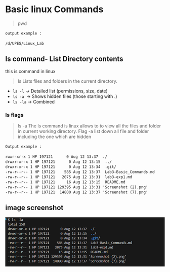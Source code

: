 # Basic linux Commands
> pwd
```
output example :

/d/UPES/Linux_Lab
```

## Is command- List Directory contents
this is command in linux


> ls
Lists files and folders in the current directory.

- `ls -l` → Detailed list (permissions, size, date)
- `ls -a `→ Shows hidden files (those starting with .)
- `ls -la` → Combined


### Is flags

> ls -a
The ls command is linux allows to to view all the files and folder in current working directory. Flag -a list down all file and folder including the one which are hidden


```
Output example :

rwxr-xr-x 1 HP 197121      0 Aug 12 13:37  ./
drwxr-xr-x 1 HP 197121      0 Aug 12 13:15  ../
drwxr-xr-x 1 HP 197121      0 Aug 12 13:34  .git/
-rw-r--r-- 1 HP 197121    585 Aug 12 13:37  Lab3-Basic_Commands.md
-rw-r--r-- 1 HP 197121   2075 Aug 12 13:31  lab3-exp1.md
-rw-r--r-- 1 HP 197121     16 Aug 12 13:15  README.md
-rw-r--r-- 1 HP 197121 129395 Aug 12 13:31 'Screenshot (2).png'
-rw-r--r-- 1 HP 197121  14800 Aug 12 13:37 'Screenshot (7).png'

```
## image screenshot

![alt text](<Screenshot (8).png>)
